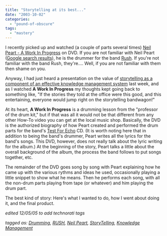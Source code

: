```yaml
---
title: "Storytelling at its best..."
date: "2003-10-02"
categories: 
  - "pound-of-obscure"
tags: 
  - "mastery"
---
```


I recently picked up and watched (a couple of parts several times) [Neil Peart - A Work In Progress](http://www.amazon.com/exec/obidos/ASIN/B00006675P/gbrettmiller-20) on DVD. If you are not familiar with Neil Peart ([Google search results](http://www.google.com/search?sourceid=navclient&ie=UTF-8&oe=UTF-8&q=neil+peart)), he is the drummer for the band [Rush](http://www.rush.com/). If you're not familiar with the band Rush, they're.... Well, if you are not familiar with them then shame on you.  
  
Anyway, I had just heard a presentation on the value of [storytelling as a component of an effective knowledge management system](http://www.nelh.nhs.uk/knowledge_management/km2/storytelling_toolkit.asp) last week, and as I watched **A Work In Progress** my thoughts kept going back to something like, "If the stories they told at the office were this good, and this entertaining, everyone would jump right on the storytelling bandwagon!"  
  
At its heart, **A Work In Progress** is a drumming lesson from the "professor of the drum kit," but if that was all it would not be that different from any other How-To video you can get at the local music shop. Basically, the DVD is the authorized biography of how Peart created and performed the drum parts for the band's [Test For Echo](http://www.amazon.com/exec/obidos/ASIN/B000002JAI/gbrettmiller-20) CD. (It is worth noting here that in addition to being the band's drummer, Peart writes all the lyrics for the band's songs. This DVD, however, does not really talk about the lyric writing for the album.) At the beginning of the story, Peart talks a little about the overall background of the album, the process the band follows to put songs together, etc.  
  
The remainder of the DVD goes song by song with Peart explaining how he came up with the various rythms and ideas he used, occasionally playing a little snippet to show what he means. Then he performs each song, with all the non-drum parts playing from tape (or whatever) and him playing the drum part.  
  
The best kind of story: Here's what I wanted to do, how I went about doing it, and the final product.  
  
_edited 12/05/05 to add technorati tags_  
  
_tagged as: [Drumming](http://technorati.com/tag/drumming), [RUSH](http://technorati.com/tag/rush), [Neil Peart](http://technorati.com/tag/Neil+Peart), [StoryTelling](http://technorati.com/tag/storytelling), [Knowledge Management](http://technorati.com/tag/Knowledge+Management)_

